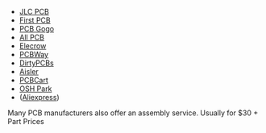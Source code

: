 
- [JLC PCB](https://jlcpcb.com/)
- [First PCB](https://firstpcb.com/pcb/index.jhtml?f=pcb)
- [PCB Gogo](https://www.pcbgogo.com/pcba-quote.html)
- [All PCB](https://allpcb.com/)
- [Elecrow](https://www.elecrow.com/pcb-manufacturing.html)
- [PCBWay](https://www.pcbway.com/)
- [DirtyPCBs](http://dirtypcbs.com/store/pcbs)
- [Aisler](https://aisler.net/products/boards)
- [PCBCart](https://www.pcbcart.com/)
- [OSH Park](https://oshpark.com/)
- ([Aliexpress](https://www.aliexpress.com/category/521/pcb-pcba.html))

Many PCB manufacturers also offer an assembly service.
Usually for $30 + Part Prices

